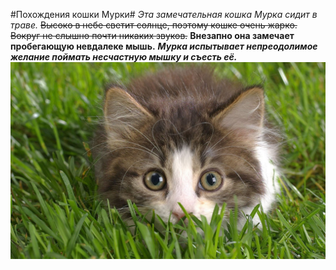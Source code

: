 #Похождения кошки Мурки#
*Эта замечательная кошка Мурка сидит в траве.* ~~Высоко в небе светит солнце, поэтому кошке очень жарко. Вокруг не слышно почти никаких звуков.~~ **Внезапно она замечает пробегающую невдалеке мышь.** ***Мурка испытывает непреодолимое желание поймать несчастную мышку и съесть её.***
![](Кошка.jpg)
